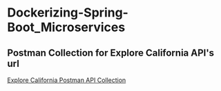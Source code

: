 # Dockerizing-Spring-Boot_Microservices

## Postman Collection for Explore California API's url
[Explore California Postman API Collection](https://www.getpostman.com/collections/98182b1b38716f156bfc)

